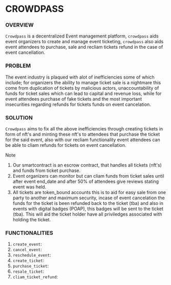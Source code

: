 # CROWDPASS

### OVERVIEW
`Crowdpass` is a decentralized Event management platform, `crowdpass` aids event organizers to create and manage event ticketing, `crowdpass` also aids event attendees to purchase, sale and recliam tickets refund in the case of event cancellation.

### PROBLEM
The event industry is plaqued with alot of inefficiencies some of which include; for organizers the ability to manage ticket sale is a nightmare this come from duplication of tickets by malicious actors, unaccountability of funds for ticket sales which can lead to capital and revenue loss, while for event attendees purchase of fake tickets and the most important insecurities regarding refunds for tickets funds on event cancelation.

### SOLUTION
`Crowdpass` aims to fix all the above inefficiencies through creating tickets in form of nft's and minting these nft's to attendees that purchase the ticket for the said event, also with our recliam functionality event attendees can be able to cliam refunds for tickets on event cancellation.

> [!NOTE]
> 1. Our smartcontract is an escrow contract, that handles all tickets (nft's) and funds from ticket purchase.
> 2. Event organizers can monitor but can cliam funds from ticket sales until after event end_date and after 50% of attendees give reviews stating event was held.
> 3. All tickets are token_bound accounts this is to aid for easy sale from one party to another and maximum security, incase of event cancelation the funds for the ticket is been refunded back to the ticket (tba) and also in events with digital badges (POAP), this badges will be sent to the ticket (tba). This will aid the ticket holder have all priviledges associated with holding the ticket.

### FUNCTIONALITIES
1. `create_event`:
2. `cancel_event`:
3. `reschedule_event`:
4. `create_ticket`:
5. `purchase_ticket`:
6. `resale_ticket`:
7. `cliam_ticket_refund`:
